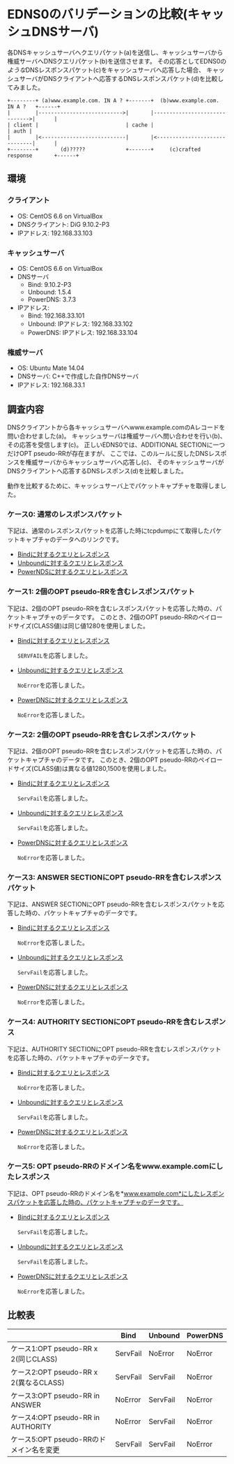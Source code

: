 # EDNS0のバリデーションの比較(キャッシュDNSサーバ)

各DNSキャッシュサーバへクエリパケット(a)を送信し、キャッシュサーバから権威サーバへDNSクエリパケット(b)を送信させます。
その応答としてEDNS0の*ような*DNSレスポンスパケット(c)をキャッシュサーバへ応答した場合、
キャッシュサーバがDNSクライアントへ応答するDNSレスポンスパケット(d)を比較してみました。

    +--------+ (a)www.example.com. IN A ? +-------+  (b)www.example.com. IN A ?   +------+
    |        |--------------------------->|       |------------------------------>|      |
    | client |                            | cache |                               | auth |
    |        |<---------------------------|       |<------------------------------|      |
    +--------+       (d)?????             +-------+     (c)crafted response       +------+

   
## 環境

### クライアント

* OS: CentOS 6.6 on VirtualBox
* DNSクライアント: DiG 9.10.2-P3
* IPアドレス: 192.168.33.103

### キャッシュサーバ

* OS: CentOS 6.6 on VirtualBox
* DNSサーバ
   - Bind: 9.10.2-P3
   - Unbound: 1.5.4
   - PowerDNS: 3.7.3
* IPアドレス:
   - Bind: 192.168.33.101
   - Unbound: IPアドレス: 192.168.33.102
   - PowerDNS: IPアドレス: 192.168.33.104

### 権威サーバ

* OS: Ubuntu Mate 14.04
* DNSサーバ: C++で作成した自作DNSサーバ
* IPアドレス: 192.168.33.1

## 調査内容

DNSクライアントから各キャッシュサーバへwww.example.comのAレコードを問い合わせました(a)。
キャッシュサーバは権威サーバへ問い合わせを行い(b)、その応答を受信します(c)。
正しいEDNS0では、ADDITIONAL SECTIONに一つだけOPT pseudo-RRが存在ますが、
ここでは、このルールに反したDNSレスポンスを権威サーバからキャッシュサーバへ応答し(c)、
そのキャッシュサーバがDNSクライアントへ応答するDNSレスポンス(d)を比較しました。

動作を比較するために、キャッシュサーバ上でパケットキャプチャを取得しました。

### ケース0: 通常のレスポンスパケット

下記は、通常のレスポンスパケットを応答した時にtcpdumpにて取得したパケットキャプチャのデータへのリンクです。

* [Bindに対するクエリとレスポンス](https://github.com/sischkg/edns0-validation/blob/master/cap/test_10_01.cap?raw=true)
* [Unboundに対するクエリとレスポンス](https://github.com/sischkg/edns0-validation/blob/master/cap/test_10_02.cap?raw=true)
* [PowerNDSに対するクエリとレスポンス](https://github.com/sischkg/edns0-validation/blob/master/cap/test_10_03.cap?raw=true)


### ケース1: 2個のOPT pseudo-RRを含むレスポンスパケット

下記は、2個のOPT pseudo-RRを含むレスポンスパケットを応答した時の、パケットキャプチャのデータです。
このとき、2個のOPT pseudo-RRのペイロードサイズ(CLASS値)は同じ値1280を使用しました。

* [Bindに対するクエリとレスポンス](https://github.com/sischkg/edns0-validation/blob/master/cap/test_11_01.cap?raw=true)

  `SERVFAIL`を応答しました。

* [Unboundに対するクエリとレスポンス](https://github.com/sischkg/edns0-validation/blob/master/cap/test_11_02.cap?raw=true)

  `NoError`を応答しました。

* [PowerDNSに対するクエリとレスポンス](https://github.com/sischkg/edns0-validation/blob/master/cap/test_11_03.cap?raw=true)

  `NoError`を応答しました。

### ケース2: 2個のOPT pseudo-RRを含むレスポンスパケット

下記は、2個のOPT pseudo-RRを含むレスポンスパケットを応答した時の、パケットキャプチャのデータです。
このとき、2個のOPT pseudo-RRのペイロードサイズ(CLASS値)は異なる値1280,1500を使用しました。

* [Bindに対するクエリとレスポンス](https://github.com/sischkg/edns0-validation/blob/master/cap/test_12_01.cap?raw=true)

  `ServFail`を応答しました。

* [Unboundに対するクエリとレスポンス](https://github.com/sischkg/edns0-validation/blob/master/cap/test_12_02.cap?raw=true)

  `ServFail`を応答しました。

* [PowerDNSに対するクエリとレスポンス](https://github.com/sischkg/edns0-validation/blob/master/cap/test_12_03.cap?raw=true)

  `NoError`を応答しました。

### ケース3: ANSWER SECTIONにOPT pseudo-RRを含むレスポンスパケット

下記は、ANSWER SECTIONにOPT pseudo-RRを含むレスポンスパケットを応答した時の、パケットキャプチャのデータです。

* [Bindに対するクエリとレスポンス](https://github.com/sischkg/edns0-validation/blob/master/cap/test_13_01.cap?raw=true)

  `NoError`を応答しました。

* [Unboundに対するクエリとレスポンス](https://github.com/sischkg/edns0-validation/blob/master/cap/test_13_02.cap?raw=true)

  `ServFail`を応答しました。

* [PowerDNSに対するクエリとレスポンス](https://github.com/sischkg/edns0-validation/blob/master/cap/test_13_03.cap?raw=true)

  `NoError`を応答しました。

### ケース4: AUTHORITY SECTIONにOPT pseudo-RRを含むレスポンス

下記は、AUTHORITY SECTIONにOPT pseudo-RRを含むレスポンスパケットを応答した時の、パケットキャプチャのデータです。

* [Bindに対するクエリとレスポンス](https://github.com/sischkg/edns0-validation/blob/master/cap/test_14_01.cap?raw=true)

  `NoError`を応答しました。

* [Unboundに対するクエリとレスポンス](https://github.com/sischkg/edns0-validation/blob/master/cap/test_14_02.cap?raw=true)

  `ServFail`を応答しました。

* [PowerDNSに対するクエリとレスポンス](https://github.com/sischkg/edns0-validation/blob/master/cap/test_14_03.cap?raw=true)

  `NoError`を応答しました。

### ケース5: OPT pseudo-RRのドメイン名をwww.example.comにしたレスポンス

下記は、OPT pseudo-RRのドメイン名を*www.example.com*にしたレスポンスパケットを応答した時の、パケットキャプチャのデータです。

* [Bindに対するクエリとレスポンス](https://github.com/sischkg/edns0-validation/blob/master/cap/test_15_01.cap?raw=true)

  `ServFail`を応答しました。

* [Unboundに対するクエリとレスポンス](https://github.com/sischkg/edns0-validation/blob/master/cap/test_15_02.cap?raw=true)

  `ServFail`を応答しました。

* [PowerDNSに対するクエリとレスポンス](https://github.com/sischkg/edns0-validation/blob/master/cap/test_15_03.cap?raw=true)

  `NoError`を応答しました。

## 比較表

|                                        | Bind      | Unbound    | PowerDNS |
|----------------------------------------|-----------|------------|----------|
|ケース1:OPT pseudo-RR x 2(同じCLASS)     | ServFail  | NoError    | NoError  |
|ケース2:OPT pseudo-RR x 2(異なるCLASS)   | ServFail  | ServFail   | NoError  |
|ケース3:OPT pseudo-RR in ANSWER         | NoError   | ServFail   | NoError  |
|ケース4:OPT pseudo-RR in AUTHORITY      | NoError   | ServFail   | NoError  |
|ケース5:OPT pseudo-RRのドメイン名を変更  | ServFail  | ServFail   | NoError  |


